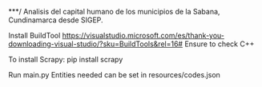 ***/
Analisis del capital humano de los municipios de la Sabana, Cundinamarca desde SIGEP.


Install BuildTool https://visualstudio.microsoft.com/es/thank-you-downloading-visual-studio/?sku=BuildTools&rel=16#
    Ensure to check C++
    
To install Scrapy:
pip install scrapy
    
Run main.py
    Entities needed can be set in resources/codes.json

